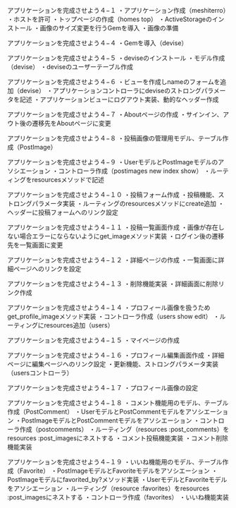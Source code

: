 アプリケーションを完成させよう４−１
・アプリケーション作成（meshiterro）
・ホストを許可
・トップページの作成（homes top）
・ActiveStorageのインストール
・画像のサイズ変更を行うGemを導入
・画像の準備


アプリケーションを完成させよう４−４
・Gemを導入（devise）


アプリケーションを完成させよう４−５
・deviseのインストール
・モデル作成（devise）
・deviseのユーザーテーブル作成


アプリケーションを完成させよう４−６
・ビューを作成しnameのフォームを追加（devise）
・アプリケーションコントローラにdeviseのストロングパラメータを記述
・アプリケーションビューにログアウト実装、動的なヘッダー作成


アプリケーションを完成させよう４−７
・Aboutページの作成
・サインイン、アウト後の遷移先をAboutページに変更


アプリケーションを完成させよう４−８
・投稿画像の管理用モデル、テーブル作成（PostImage）


アプリケーションを完成させよう４−９
・UserモデルとPostImageモデルのアソシエーション
・コントローラ作成（postimages new index show）
・ルーティングをresourcesメソッドで記述


アプリケーションを完成させよう４−１０
・投稿フォーム作成
・投稿機能、ストロングパラメータ実装
・ルーティングのresourcesメソッドにcreate追加
・ヘッダーに投稿フォームへのリンク設定


アプリケーションを完成させよう４−１１
・投稿一覧画面作成
・画像が存在しない場合エラーにならないようにget_imageメソッド実装
・ログイン後の遷移先を一覧画面に変更


アプリケーションを完成させよう４−１２
・詳細ページの作成
・一覧画面に詳細ページへのリンクを設定


アプリケーションを完成させよう４−１３
・削除機能実装
・詳細画面に削除リンク作成


アプリケーションを完成させよう４−１４
・プロフィール画像を扱うためget_profile_imageメソッド実装
・コントローラ作成（users show edit）
・ルーティングにresources追加（users）


アプリケーションを完成させよう４−１５
・マイページの作成


アプリケーションを完成させよう４−１６
・プロフィール編集画面作成
・詳細ページに編集ページへのリンク設定
・更新機能、ストロングパラメータ実装（usersコントローラ）


アプリケーションを完成させよう４−１７
・プロフィール画像の設定


アプリケーションを完成させよう４−１８
・コメント機能用のモデル、テーブル作成（PostComment）
・UserモデルとPostCommentモデルをアソシエーション
・PostImageモデルとPostCommentモデルをアソシエーション
・コントローラ作成（postcomments）
・ルーティング（resources :post_comments）をresources :post_imagesにネストする
・コメント投稿機能実装
・コメント削除機能実装


アプリケーションを完成させよう４−１９
・いいね機能用のモデル、テーブル作成（Favorite）
・PostImageモデルとFavoriteモデルをアソシエーション
・PostImageモデルにfavorited_by?メソッド実装
・UserモデルとFavoriteモデルをアソシエーション
・ルーティング（resource :favorites）をresources :post_imagesにネストする
・コントローラ作成（favorites）
・いいね機能実装